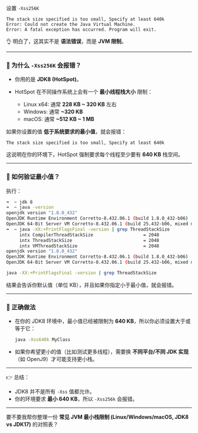 

设置 `-Xss256K`
```shell
The stack size specified is too small, Specify at least 640k
Error: Could not create the Java Virtual Machine.
Error: A fatal exception has occurred. Program will exit.
```


👌 明白了，这其实不是 **语法错误**，而是 **JVM 限制**。

---

### 📌 为什么 `-Xss256K` 会报错？

* 你用的是 **JDK8 (HotSpot)**。
* HotSpot 在不同操作系统上会有一个 **最小线程栈大小** 限制：

    * Linux x64: 通常 **228 KB \~ 320 KB** 左右
    * Windows: 通常 **\~320 KB**
    * macOS: 通常 **\~512 KB \~ 1 MB**

如果你设置的值 **低于系统要求的最小值**，就会报错：

```
The stack size specified is too small, Specify at least 640k
```

这说明在你的环境下，HotSpot 强制要求每个线程至少要有 **640 KB** 栈空间。

---

### 📌 如何验证最小值？

执行：

```bash
➜  ~ jdk 8
➜  ~ java -version
openjdk version "1.8.0_432"
OpenJDK Runtime Environment Corretto-8.432.06.1 (build 1.8.0_432-b06)
OpenJDK 64-Bit Server VM Corretto-8.432.06.1 (build 25.432-b06, mixed mode)
➜  ~ java -XX:+PrintFlagsFinal -version | grep ThreadStackSize
     intx CompilerThreadStackSize                   = 2048                                {pd product}
     intx ThreadStackSize                           = 2048                                {pd product}
     intx VMThreadStackSize                         = 2048                                {pd product}
openjdk version "1.8.0_432"
OpenJDK Runtime Environment Corretto-8.432.06.1 (build 1.8.0_432-b06)
OpenJDK 64-Bit Server VM Corretto-8.432.06.1 (build 25.432-b06, mixed mode)

java -XX:+PrintFlagsFinal -version | grep ThreadStackSize
```

结果会告诉你默认值（单位 KB），并且如果你指定小于最小值，就会报错。

---

### 📌 正确做法

* 在你的 JDK8 环境中，最小值已经被限制为 **640 KB**，所以你必须设置大于或等于它：

  ```bash
  java -Xss640k MyClass
  ```
* 如果你希望更小的值（比如测试更多线程），需要换 **不同平台/不同 JDK 实现**（如 OpenJ9）才可能支持更小栈。

---

👉 总结：

* JDK8 并不是所有 `-Xss` 值都允许。
* 你的环境要求 **最小 640 KB**，所以 `-Xss256k` 会报错。

---

要不要我帮你整理一份 **常见 JVM 最小栈限制 (Linux/Windows/macOS, JDK8 vs JDK17)** 的对照表？
